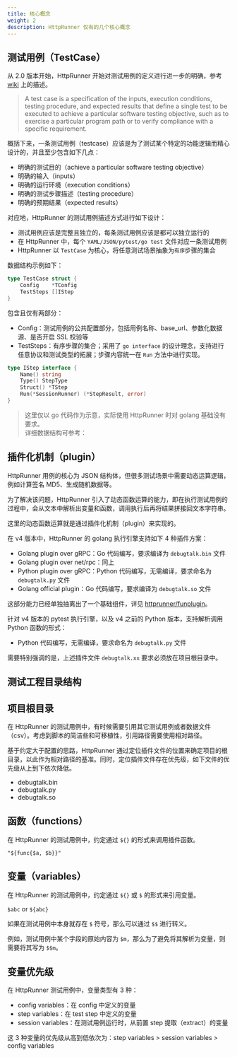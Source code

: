 ```yaml
---
title: 核心概念
weight: 2
description: HttpRunner 仅有的几个核心概念
---
```


## 测试用例（TestCase）

从 2.0 版本开始，HttpRunner 开始对测试用例的定义进行进一步的明确，参考 [wiki][wiki_testcase] 上的描述。

> A test case is a specification of the inputs, execution conditions, testing procedure, and expected results that define a single test to be executed to achieve a particular software testing objective, such as to exercise a particular program path or to verify compliance with a specific requirement.

概括下来，一条测试用例（testcase）应该是为了测试某个特定的功能逻辑而精心设计的，并且至少包含如下几点：

- 明确的测试目的（achieve a particular software testing objective）
- 明确的输入（inputs）
- 明确的运行环境（execution conditions）
- 明确的测试步骤描述（testing procedure）
- 明确的预期结果（expected results）

对应地，HttpRunner 的测试用例描述方式进行如下设计：

- 测试用例应该是完整且独立的，每条测试用例应该是都可以独立运行的
- 在 HttpRunner 中，每个 `YAML/JSON/pytest/go test` 文件对应一条测试用例
- HttpRunner 以 `TestCase` 为核心，将任意测试场景抽象为`有序`步骤的集合

数据结构示例如下：

```go
type TestCase struct {
	Config    *TConfig
	TestSteps []IStep
}
```

包含且仅有两部分：

- Config：测试用例的公共配置部分，包括用例名称、base_url、参数化数据源、是否开启 SSL 校验等
- TestSteps：有序步骤的集合；采用了 `go interface` 的设计理念，支持进行任意协议和测试类型的拓展；步骤内容统一在 `Run` 方法中进行实现。

```go
type IStep interface {
	Name() string
	Type() StepType
	Struct() *TStep
	Run(*SessionRunner) (*StepResult, error)
}
```

> 这里仅以 go 代码作为示意，实际使用 HttpRunner 时对 golang 基础没有要求。<br/>
> 详细数据结构可参考：

## 插件化机制（plugin）

HttpRunner 用例的核心为 JSON 结构体，但很多测试场景中需要动态运算逻辑，例如计算签名 MD5、生成随机数据等。

为了解决该问题，HttpRunner 引入了动态函数运算的能力，即在执行测试用例的过程中，会从文本中解析出变量和函数，调用执行后再将结果拼接回文本字符串。

这里的动态函数运算就是通过插件化机制（plugin）来实现的。

在 v4 版本中，HttpRunner 的 golang 执行引擎支持如下 4 种插件方案：

- Golang plugin over gRPC：Go 代码编写，要求编译为 `debugtalk.bin` 文件
- Golang plugin over net/rpc：同上
- Python plugin over gRPC：Python 代码编写，无需编译，要求命名为 `debugtalk.py` 文件
- Golang official plugin：Go 代码编写，要求编译为 `debugtalk.so` 文件

这部分能力已经单独抽离出了一个基础组件，详见 [httprunner/funplugin]。

针对 v4 版本的 pytest 执行引擎，以及 v4 之前的 Python 版本，支持解析调用 Python 函数的形式：

- Python 代码编写，无需编译，要求命名为 `debugtalk.py` 文件

需要特别强调的是，上述插件文件 `debugtalk.xx` 要求必须放在项目根目录中。

## 测试工程目录结构


## 项目根目录

在 HttpRunner 的测试用例中，有时候需要引用其它测试用例或者数据文件（csv）。考虑到脚本的简洁些和可移植性，引用路径需要使用相对路径。

基于约定大于配置的思路，HttpRunner 通过定位插件文件的位置来确定项目的根目录，以此作为相对路径的基准。同时，定位插件文件存在优先级，如下文件的优先级从上到下依次降低。

- debugtalk.bin
- debugtalk.py
- debugtalk.so

## 函数（functions）

在 HttpRunner 的测试用例中，约定通过 `${}` 的形式来调用插件函数。

```
"${func{$a, $b}}"
```

## 变量（variables）

在 HttpRunner 的测试用例中，约定通过 `${}` 或 `$` 的形式来引用变量。

`$abc` or `${abc}`

如果在测试用例中本身就存在 `$` 符号，那么可以通过 `$$` 进行转义。

例如，测试用例中某个字段的原始内容为 `$m`，那么为了避免将其解析为变量，则需要将其写为 `$$m`。

## 变量优先级

在 HttpRunner 测试用例中，变量类型有 3 种：

- config variables：在 config 中定义的变量
- step variables：在 test step 中定义的变量
- session variables：在测试用例运行时，从前置 step 提取（extract）的变量

这 3 种变量的优先级从高到低依次为：step variables > session variables > config variables


[wiki_testcase]: https://en.wikipedia.org/wiki/Test_case
[httprunner/funplugin]: https://github.com/httprunner/funplugin
